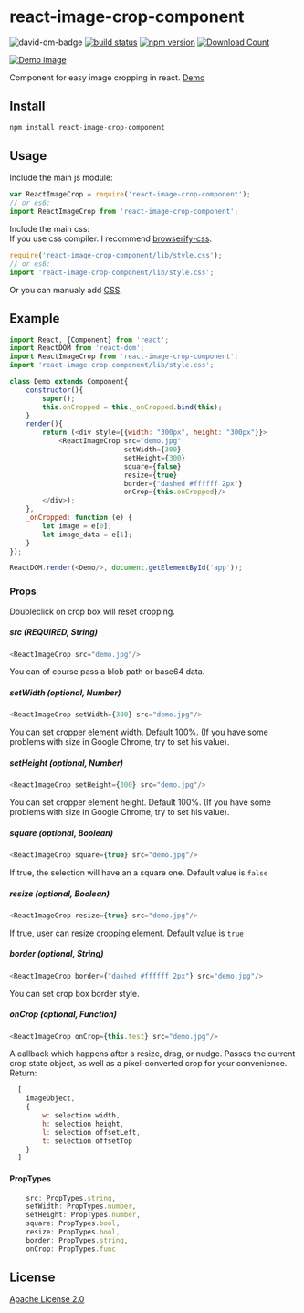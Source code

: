 # react-image-crop-component

![david-dm-badge](https://david-dm.org/exelban/react-image-crop-component.svg)
[![build status](https://travis-ci.org/exelban/react-image-crop-component.svg?branch=master)](https://travis-ci.org/exelban/react-image-crop-component)
[![npm version](https://badge.fury.io/js/react-image-crop-component.svg)](http://www.npmjs.com/package/react-image-crop-component)
[![Download Count](https://img.shields.io/npm/dm/react-image-crop-component.svg)](http://www.npmjs.com/package/react-image-crop-component)

[![Demo image](https://s3.eu-central-1.amazonaws.com/serhiy/Github_repo/react-image-crop-component-2.gif)](https://exelban.github.io/react-image-crop-component)

Component for easy image cropping in react. [Demo](https://exelban.github.io/react-image-crop-component/)

## Install
```javascript
npm install react-image-crop-component
```

## Usage
Include the main js module:
```javascript
var ReactImageCrop = require('react-image-crop-component');
// or es6:
import ReactImageCrop from 'react-image-crop-component';
```

Include the main css: <br/>
If you use css compiler. I recommend [browserify-css](https://github.com/cheton/browserify-css).
```javascript
require('react-image-crop-component/lib/style.css');
// or es6:
import 'react-image-crop-component/lib/style.css';
```

Or you can manualy add [CSS](https://github.com/exelban/react-image-crop-component/blob/master/lib/style.css).


## Example
```javascript
import React, {Component} from 'react';
import ReactDOM from 'react-dom';
import ReactImageCrop from 'react-image-crop-component';
import 'react-image-crop-component/lib/style.css';

class Demo extends Component{
    constructor(){
        super();
        this.onCropped = this._onCropped.bind(this);
    }
    render(){
        return (<div style={{width: "300px", height: "300px"}}>
            <ReactImageCrop src="demo.jpg"
                            setWidth={300} 
                            setHeight={300} 
                            square={false} 
                            resize={true}
                            border={"dashed #ffffff 2px"}
                            onCrop={this.onCropped}/>
        </div>);
    },
    _onCropped: function (e) {
        let image = e[0];
        let image_data = e[1];
    }
});

ReactDOM.render(<Demo/>, document.getElementById('app'));
```

### Props
Doubleclick on crop box will reset cropping.

##### src (REQUIRED, String)
```javascript
<ReactImageCrop src="demo.jpg"/>
```
You can of course pass a blob path or base64 data.

##### setWidth (optional, Number)
```javascript
<ReactImageCrop setWidth={300} src="demo.jpg"/>
```
You can set cropper element width. Default 100%. (If you have some problems with size in Google Chrome, try to set his value).

##### setHeight (optional, Number)
```javascript
<ReactImageCrop setHeight={300} src="demo.jpg"/>
```
You can set cropper element height. Default 100%. (If you have some problems with size in Google Chrome, try to set his value).

##### square (optional, Boolean)
```javascript
<ReactImageCrop square={true} src="demo.jpg"/>
```
If true, the selection will have an a square one. Default value is ```false```

##### resize (optional, Boolean)
```javascript
<ReactImageCrop resize={true} src="demo.jpg"/>
```
If true, user can resize cropping element. Default value is ```true```

##### border (optional, String)
```javascript
<ReactImageCrop border={"dashed #ffffff 2px"} src="demo.jpg"/>
```
You can set crop box border style.

##### onCrop (optional, Function)
```javascript
<ReactImageCrop onCrop={this.test} src="demo.jpg"/>
```
A callback which happens after a resize, drag, or nudge. Passes the current crop state object, as well as a pixel-converted crop for your convenience.
Return:
```javascript
  [ 
    imageObject,
    {
        w: selection width,
        h: selection height,
        l: selection offsetLeft,
        t: selection offsetTop
    }
  ]
```

#### PropTypes
```javascript
    src: PropTypes.string,
    setWidth: PropTypes.number,
    setHeight: PropTypes.number,
    square: PropTypes.bool,
    resize: PropTypes.bool,
    border: PropTypes.string,
    onCrop: PropTypes.func
```

## License
[Apache License 2.0](https://github.com/exelban/react-image-crop-component/blob/master/LICENSE)
